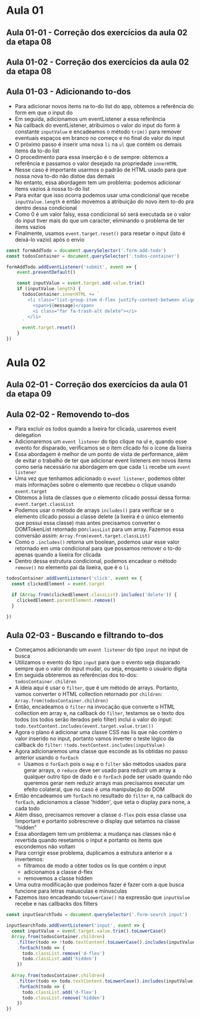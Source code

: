 # Aula 01

## Aula 01-01 - Correção dos exercícios da aula 02 da etapa 08

## Aula 01-02 - Correção dos exercícios da aula 02 da etapa 08

## Aula 01-03 - Adicionando to-dos

- Para adicionar novos items na to-do list do app, obtemos a referência do form em que o input do 
- Em seguida, adicionamos um eventListener a essa referência
- Na callback do eventListener, atribuimos o valor do input do form à constante `inputValue` e encadeamos o método `trim()` para remover eventuais espaços em branco no começo e no final do valor do input
- O próximo passo é inserir uma nova `li` na `ul` que contém os demais items da to-do list
- O procedimento para essa inserção é o de sempre: obtemos a referência e passamos o valor desejado na propriedade `innerHTML`
- Nesse caso é importante usarmos o padrão de HTML usado para que nossa nova to-do não distoe das demais
- No entanto, essa abordagem tem um problema: podemos adicionar items vazios à nossa to-do list
- Para evitar que isso ocorra podemos usar uma condicional que recebe `inputValue.length` e então movemos a atribuição do novo item to-do pra dentro dessa condicional
- Como 0 é um valor falsy, essa condicional só será executada se o valor do input tiver mais do que um caracter, eliminando o problema de ter items vazios
- Finalmente, usamos `event.target.reset()` para resetar o input (isto é deixá-lo vazio) após o envio

```javascript
const formAddTodo = document.querySelector('.form-add-todo')
const todosContainer = document.querySelector('.todos-container')

formAddTodo.addEventListener('submit', event => {
    event.preventDefault()

    const inputValue = event.target.add.value.trim()
    if (inputValue.length) {
      todosContainer.innerHTML += `
        <li class="list-group-item d-flex justify-content-between align-items-center">
          <span>${message}</span>
          <i class="far fa-trash-alt delete"></i>
        </li>
      `
      event.target.reset()
    }
})
```

# Aula 02

## Aula 02-01 - Correção dos exercícios da aula 01 da etapa 09

## Aula 02-02 - Removendo to-dos

- Para excluir os todos quando a lixeira for clicada, usaremos event delegation
- Adicionaremos um `event listener` do tipo clique na ul e, quando esse evento for disparado, verificamos se o item clicado foi o ícone da lixeira
- Essa abordagem é melhor de um ponto de vista de performance, além de evitar o trabalho de ter que adicionar event listeners em novos items como seria necessário na abordagem em que cada `li` recebe um `event listener`
- Uma vez que tenhamos adicionado o `event listener`, podemos obter mais informações sobre o elemento que recebeu o clique usando `event.target`
- Obtemos a lista de classes que o elemento clicado possui dessa forma: `event.target.classList`
- Podemos usar o método de arrays `includes()` para verificar se o elemento clicado possui a classe delete (a lixeira é o único elemento que possui essa classe) mas antes precisamos converter o DOMTokenList retornado por`classList` para um array. Fazemos essa conversão assim: `Array.from(event.target.classList)`
- Como o `.includes()` retorna um boolean, podemos usar esse valor retornado em uma condicional para que possamos remover o to-do apenas quando a lixeira for clicada
- Dentro dessa estrutura condicional, podemos encadear o método `remove()` no elemento pai da lixeira, que é o `li`

```javascript
todosContainer.addEventListener('click', event => {
  const clickedElement = event.target

  if (Array.from(clickedElement.classList).includes('delete')) {
    clickedElement.parentElement.remove()
  }

})
```

## Aula 02-03 - Buscando e filtrando to-dos

- Começamos adicionando um `event listener` do tipo `input` no input de busca
- Utilizamos o evento do tipo `input` para que o evento seja disparado sempre que o valor do input mudar, ou seja, enquanto o usuário digita
- Em seguida obteremos as referências dos to-dos: `todosContainer.children`
- A ideia aqui é usar o `filter`, que é um método de arrays. Portanto, vamos converter o HTML collection retornado por `children`: `Array.from(todosContainer.children)`
- Então, encadeamos o `filter` na invocação que converte o HTML collection em array e, na callback do `filter`, testamos se o texto dos todos (os todos serão iterados pelo filter) inclui o valor do input: `todo.textContent.includes(event.target.value.trim())`
- Agora o plano é adicionar uma classe CSS nas lis que não contém o valor inserido no input, portanto vamos inverter o teste lógico da callback do `filter`: `!todo.textContent.includes(inputValue)`
- Agora adicionaremos uma classe que esconde as lis obtidas no passo anterior usando o `forEach`
  - Usamos o `forEach` pois o `map` e o `filter` são métodos usados para gerar arrays, o `reduce` deve ser usado para reduzir um array a qualquer outro tipo de dado e o `forEach` pode ser usado quando não queremos gerar nem reduzir arrays mas precisamos executar um efeito colateral, que no caso é uma manipulação do DOM
- Então encadeamos um `forEach` no resultado do `filter` e, na callback do `forEach`, adicionamos a classe 'hidden', que seta o display para none, a cada todo
- Além disso, precisamos remover a classe `d-flex` pois essa classe usa !important e portanto sobrescreve o display que setamos na classe "hidden"
- Essa abordagem tem um problema: a mudança nas classes não é revertida quando resetamos o input e portanto os items que escondemos não voltam
- Para corrigir esse problema, duplicamos a estrutura anterior e a invertemos:
  - filtramos de modo a obter todos os lis que contém o input
  - adicionamos a classe d-flex
  - removemos a classe hidden
- Uma outra modificação que podemos fazer é fazer com a que busca funcione para letras maiusculas e minusculas
- Fazemos isso encadeando `toLowerCase()` na expressão que `inputValue` recebe e nas callbacks dos filters

```javascript
const inputSearchTodo = document.querySelector('.form-search input')

inputSearchTodo.addEventListener('input', event => {
  const inputValue = event.target.value.trim().toLowerCase()
  Array.from(todosContainer.children)
    .filter(todo => !todo.textContent.toLowerCase().includes(inputValue))
    .forEach(todo => {
      todo.classList.remove('d-flex')
      todo.classList.add('hidden')
    })
  
  Array.from(todosContainer.children)
    .filter(todo => todo.textContent.toLowerCase().includes(inputValue))
    .forEach(todo => {
      todo.classList.add('d-flex')
      todo.classList.remove('hidden')
    })
})
```
